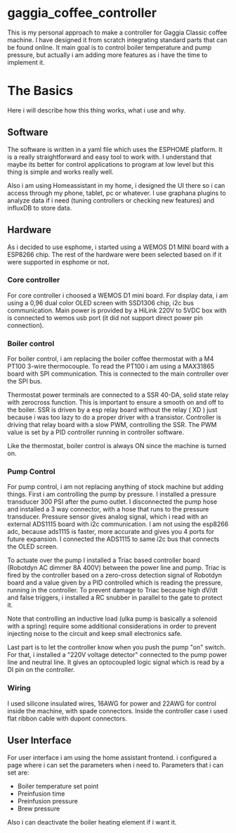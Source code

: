 # gaggia_coffee_controller
This is my personal approach to make a controller for Gaggia Classic coffee machine. I have designed it from scratch integrating standard parts that can be found online. It main goal is to control boiler temperature and pump pressure, but actually i am adding more features as i have the time to implement it.

# The Basics
Here i will describe how this thing works, what i use and why.
## Software
The software is written in a yaml file which uses the ESPHOME platform. It is a really straightforward and easy tool to work with. I understand that maybe its better for control applications to program at low level but this thing is simple and works really well.

Also i am using Homeassistant in my home, i designed the UI there so i can access through my phone, tablet, pc or whatever. I use graphana plugins to analyze data if i need (tuning controllers or checking new features) and influxDB to store data.

## Hardware
As i decided to use esphome, i started using a WEMOS D1 MINI board with a ESP8266 chip. The rest of the hardware were been selected based on if it were supported in esphome or not.

### Core controller
For core controller i choosed a WEMOS D1 mini board. For display data, i am using a 0,96 dual color OLED screen with SSD1306 chip, i2c bus communication. Main power is provided by a HiLink 220V to 5VDC box with is connected to wemos usb port (it did not support direct power pin connection).

### Boiler control
For boiler control, i am replacing the boiler coffee thermostat with a M4 PT100 3-wire thermocouple. To read the PT100 i am using a MAX31865 board with SPI communication. This is connected to the main controller over the SPI bus.

Thermostat power terminals are connected to a SSR 40-DA, solid state relay with zerocross function. This is important to ensure a smooth on and off to the boiler. SSR is driven by a esp relay board without the relay ( XD ) just because i was too lazy to do a proper driver with a transistor. Controller is driving that relay board with a slow PWM, controlling the SSR. The PWM value is set by a PID controller running in controller software.

Like the thermostat, boiler control is always ON since the machine is turned on.

### Pump Control
For pump control, i am not replacing anything of stock machine but adding things. First i am controlling the pump by pressure. I installed a pressure transducer 300 PSI after the pumo outlet. I disconnected the pump hose and installed a 3 way connector, with a hose that runs to the pressure transducer. Pressure sensor gives analog signal, which i read with an external ADS1115 board with i2c communication. I am not using the esp8266 adc, because ads1115 is faster, more accurate and gives you 4 ports for future expansion. I connected the ADS1115 to same i2c bus that connects the OLED screen.

To actuate over the pump I installed a Triac based controller board (Robotdyn AC dimmer 8A 400V) between the power line and pump. Triac is fired by the controller based on a zero-cross detection signal of Robotdyn board and a value given by a PID controlled which is reading the pressure, running in the controller. To prevent damage to Triac because high dV/dt and false triggers, i installed a RC snubber in parallel to the gate to protect it.

Note that controlling an inductive load (ulka pump is basically a solenoid with a spring) require some additional considerations in order to prevent injecting noise to the circuit and keep small electronics safe.

Last part is to let the controller know when you push the pump "on" switch. For that, i installed a "220V voltage detector" connected to the pump power line and neutral line. It gives an optocoupled logic signal which is read by a DI pin on the controller.

### Wiring
I used silicone insulated wires, 16AWG for power and 22AWG for control inside the machine, with spade connectors. Inside the controller case i used flat ribbon cable with dupont connectors.

## User Interface
For user interface i am using the home assistant frontend. i configured a page where i can set the parameters when i need to. Parameters that i can set are:
- Boiler temperature set point
- Preinfusion time
- Preinfusion pressure
- Brew pressure

Also i can deactivate the boiler heating element if i want it.
